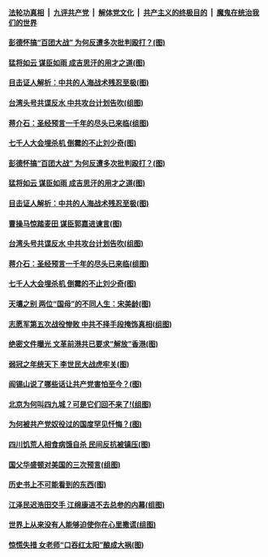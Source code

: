

####  [法轮功真相](../../../../basic/blob/master/README.md?t=03101801) &nbsp;|&nbsp; [九评共产党](../../../../9ping.md/blob/master/README.md?t=03101801) &nbsp;|&nbsp; [解体党文化](../../../../jtdwh.md/blob/master/README.md?t=03101801)  &nbsp;|&nbsp; [共产主义的终极目的](../../../../gczydzjmd.md/blob/master/README.md?t=03101801) &nbsp;|&nbsp; [魔鬼在统治我们的世界](../../../../mgztzwmdsj.md/blob/master/README.md?t=03101801) 

#### [彭德怀搞“百团大战” 为何反遭多次批判殴打？(图)](../pages/p6/964704.md?t=03101801) 

#### [猛将如云 谋臣如雨 成吉思汗的用才之道(图)](../pages/p6/964770.md?t=03101801) 

#### [目击证人解析：中共的人海战术残忍至极(图)](../pages/p6/964756.md?t=03101801) 

#### [台湾头号共谍反水 中共攻台计划告吹(组图)](../pages/p6/964768.md?t=03101801) 

#### [蒋介石：圣经预言一千年的尽头已来临(组图)](../pages/p6/964769.md?t=03101801) 

#### [七千人大会埋杀机 倒霉的不止刘少奇(图)](../pages/p6/962095.md?t=03101801) 

#### [彭德怀搞“百团大战” 为何反遭多次批判殴打？(图)](../pages/p6/964704.md?t=03101801) 

#### [猛将如云 谋臣如雨 成吉思汗的用才之道(图)](../pages/p6/964770.md?t=03101801) 

#### [目击证人解析：中共的人海战术残忍至极(图)](../pages/p6/964756.md?t=03101801) 

#### [曹操马惊踏麦田 谋臣郭嘉进谏言(图)](../pages/p6/964261.md?t=03101801) 

#### [台湾头号共谍反水 中共攻台计划告吹(组图)](../pages/p6/964768.md?t=03101801) 

#### [蒋介石：圣经预言一千年的尽头已来临(组图)](../pages/p6/964769.md?t=03101801) 

#### [七千人大会埋杀机 倒霉的不止刘少奇(图)](../pages/p6/962095.md?t=03101801) 

#### [天壤之别 两位“国母”的不同人生：宋美龄(图)](../pages/p6/964754.md?t=03101801) 

#### [志愿军第五次战役惨败 中共不择手段掩饰真相(组图)](../pages/p6/964486.md?t=03101801) 

#### [绝密文件曝光 文革前港共已要求“解放”香港(图)](../pages/p6/964773.md?t=03101801) 

#### [弱冠之年统天下 李世民大战虎牢关(图)](../pages/p6/964767.md?t=03101801) 

#### [阎锡山说了哪些话让共产党害怕至今？(图)](../pages/p6/963836.md?t=03101801) 

#### [北京为何叫四九城？可是它们回不来了!(组图)](../pages/p6/963935.md?t=03101801) 

#### [为何被共产党奴役过的国度罕见忏悔？(图)](../pages/p6/963901.md?t=03101801) 

#### [四川饥荒人相食病饿自杀 民间反抗被镇压(图)](../pages/p6/964389.md?t=03101801) 

#### [国父华盛顿对美国的三次预言(组图)](../pages/p6/964036.md?t=03101801) 

#### [历史书上不可能看到的东西(图)](../pages/p6/964449.md?t=03101801) 

#### [江泽民迟浩田交手 江绵康进不去总参的内幕(组图)](../pages/p6/963937.md?t=03101801) 

#### [世界上从来没有人能够迫使你在心里撒谎(组图)](../pages/p6/963996.md?t=03101801) 

#### [惊慌失措 女老师“口吞红太阳”酿成大祸(图)](../pages/p6/963843.md?t=03101801) 

